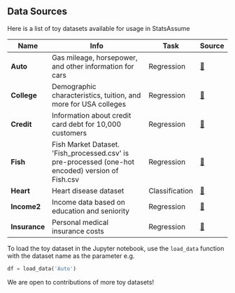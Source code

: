 ## Data Sources

Here is a list of toy datasets available for usage in StatsAssume

| Name | Info | Task | Source |
| --- | --- | --- | --- |
| **Auto** | Gas mileage, horsepower, and other information for cars | Regression | [:link:](https://www.statlearning.com/s/Auto.csv) |
| **College** | Demographic characteristics, tuition, and more for USA colleges | Regression | [:link:](https://github.com/nguyen-toan/ISLR/blob/master/dataset/College.csv) |
| **Credit** | Information about credit card debt for 10,000 customers | Regression | [:link:](https://github.com/nguyen-toan/ISLR/blob/master/dataset/Credit.csv) |
| **Fish** | Fish Market Dataset. 'Fish_processed.csv' is pre-processed (one-hot encoded) version of Fish.csv | Regression | [:link:](https://www.kaggle.com/aungpyaeap/fish-market)|
| **Heart** | Heart disease dataset | Classification | [:link:](https://www.statlearning.com/s/Heart.csv) |
| **Income2** | Income data based on education and seniority  | Regression | [:link:](https://github.com/nguyen-toan/ISLR/blob/master/dataset/Income2.csv) |
| **Insurance** | Personal medical insurance costs | Regression | [:link:](https://github.com/stedy/Machine-Learning-with-R-datasets/blob/master/insurance.csv) |

To load the toy dataset in the Jupyter notebook, use the `load_data` function with the dataset name as the parameter e.g. 
```python 
df = load_data('Auto')
```

We are open to contributions of more toy datasets!